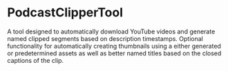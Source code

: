# PodcastClipperTool
A tool designed to automatically download YouTube videos and generate named clipped segments based on description timestamps. Optional functionality for automatically creating thumbnails using a either generated or predetermined assets as well as better named titles based on the closed captions of the clip.
